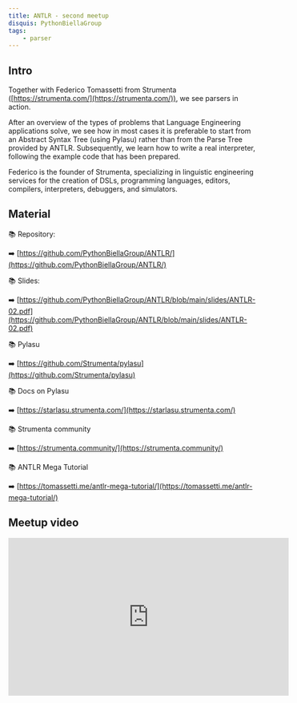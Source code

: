 ```yaml
---
title: ANTLR - second meetup
disquis: PythonBiellaGroup
tags:
    - parser
---
```


## Intro

Together with Federico Tomassetti from Strumenta ([https://strumenta.com/](https://strumenta.com/)), we see parsers in action.

After an overview of the types of problems that Language Engineering applications solve, we see how in most cases it is preferable to start from an Abstract Syntax Tree (using Pylasu) rather than from the Parse Tree provided by ANTLR. Subsequently, we learn how to write a real interpreter, following the example code that has been prepared.

Federico is the founder of Strumenta, specializing in linguistic engineering services for the creation of DSLs, programming languages, editors, compilers, interpreters, debuggers, and simulators.

## Material


📚 Repository:

➡️ [https://github.com/PythonBiellaGroup/ANTLR/](https://github.com/PythonBiellaGroup/ANTLR/)

📚 Slides:

➡️ [https://github.com/PythonBiellaGroup/ANTLR/blob/main/slides/ANTLR-02.pdf](https://github.com/PythonBiellaGroup/ANTLR/blob/main/slides/ANTLR-02.pdf)

📚 Pylasu

➡️ [https://github.com/Strumenta/pylasu](https://github.com/Strumenta/pylasu)

📚 Docs on Pylasu

➡️ [https://starlasu.strumenta.com/](https://starlasu.strumenta.com/)

📚 Strumenta community

➡️ [https://strumenta.community/](https://strumenta.community/)

📚 ANTLR Mega Tutorial

➡️ [https://tomassetti.me/antlr-mega-tutorial/](https://tomassetti.me/antlr-mega-tutorial/)

## Meetup video

<iframe width="560" height="315" src="https://www.youtube.com/embed/70RCBzzquOI" title="YouTube video player" frameborder="0" allow="accelerometer; autoplay; clipboard-write; encrypted-media; gyroscope; picture-in-picture; web-share" allowfullscreen></iframe>
